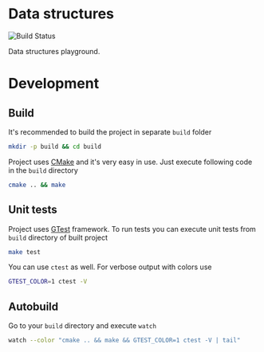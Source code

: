 # Data structures

![Build Status](https://api.travis-ci.org/char-lie/data_structures.svg?branch=master)


Data structures playground.

# Development

## Build

It's recommended to build the project in separate `build` folder

```bash
mkdir -p build && cd build
```

Project uses [CMake](https://cmake.org/) and it's very easy in use.
Just execute following code in the `build` directory

```bash
cmake .. && make
```

## Unit tests

Project uses [GTest](https://github.com/google/googletest) framework.
To run tests you can execute unit tests from `build` directory of built project

```bash
make test
```

You can use `ctest` as well.
For verbose output with colors use

```bash
GTEST_COLOR=1 ctest -V
```

## Autobuild

Go to your `build` directory and execute `watch`

```bash
watch --color "cmake .. && make && GTEST_COLOR=1 ctest -V | tail"
```
